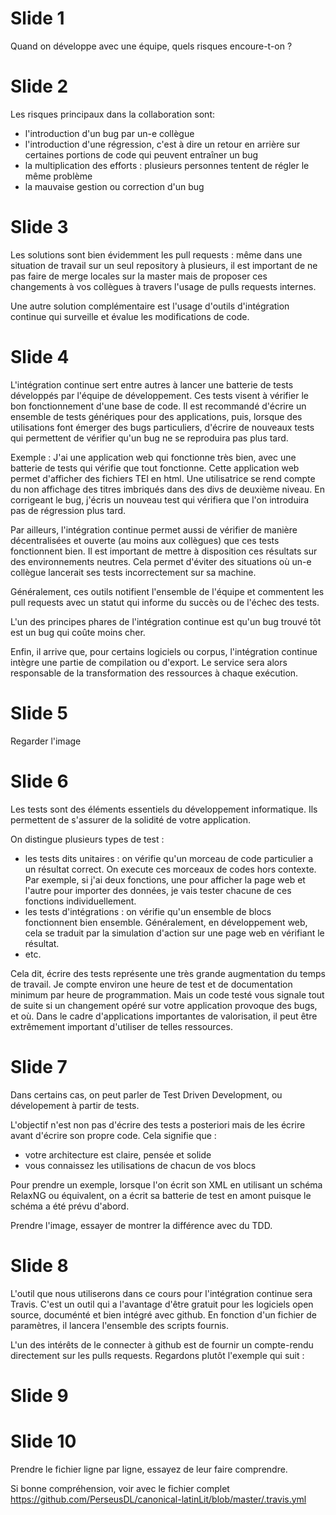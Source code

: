 # Slide 1

Quand on développe avec une équipe, quels risques encoure-t-on ?

# Slide 2

Les risques principaux dans la collaboration sont:
- l'introduction d'un bug par un-e collègue
- l'introduction d'une régression, c'est à dire un retour en arrière sur certaines portions de code qui peuvent entraîner un bug
- la multiplication des efforts : plusieurs personnes tentent de régler le même problème
- la mauvaise gestion ou correction d'un bug

# Slide 3

Les solutions sont bien évidemment les pull requests : même dans une situation de travail sur un seul repository à plusieurs, il est important de ne pas faire de merge locales sur la master mais de proposer ces changements à vos collègues à travers l'usage de pulls requests internes.

Une autre solution complémentaire est l'usage d'outils d'intégration continue qui surveille et évalue les modifications de code.

# Slide 4

L'intégration continue sert entre autres à lancer une batterie de tests développés par l'équipe de développement. Ces tests visent à vérifier le bon fonctionnement d'une base de code. Il est recommandé d'écrire un ensemble de tests génériques pour des applications, puis, lorsque des utilisations font émerger des bugs particuliers, d'écrire de nouveaux tests qui permettent de vérifier qu'un bug ne se reproduira pas plus tard.

Exemple : J'ai une application web qui fonctionne très bien, avec une batterie de tests qui vérifie que tout fonctionne. Cette application web permet d'afficher des fichiers TEI en html. Une utilisatrice se rend compte du non affichage des titres imbriqués dans des divs de deuxième niveau. En corrigeant le bug, j'écris un nouveau test qui vérifiera que l'on introduira pas de régression plus tard.

Par ailleurs, l'intégration continue permet aussi de vérifier de manière décentralisées et ouverte (au moins aux collègues) que ces tests fonctionnent bien. Il est important de mettre à disposition ces résultats sur des environnements neutres. Cela permet d'éviter des situations où un-e collègue lancerait ses tests incorrectement sur sa machine.

Généralement, ces outils notifient l'ensemble de l'équipe et commentent les pull requests avec un statut qui informe du succès ou de l'échec des tests.

L'un des principes phares de l'intégration continue est qu'un bug trouvé tôt est un bug qui coûte moins cher. 

Enfin, il arrive que, pour certains logiciels ou corpus, l'intégration continue intègre une partie de compilation ou d'export. Le service sera alors responsable de la transformation des ressources à chaque exécution.

# Slide 5

Regarder l'image

# Slide 6

Les tests sont des éléments essentiels du développement informatique. Ils permettent de s'assurer de la solidité de votre application.

On distingue plusieurs types de test : 
- les tests dits unitaires : on vérifie qu'un morceau de code particulier a un résultat correct. On execute ces morceaux de codes hors contexte. Par exemple, si j'ai deux fonctions, une pour afficher la page web et l'autre pour importer des données, je vais tester chacune de ces fonctions individuellement.
- les tests d'intégrations : on vérifie qu'un ensemble de blocs fonctionnent bien ensemble. Généralement, en développement web, cela se traduit par la simulation d'action sur une page web en vérifiant le résultat.
- etc.

Cela dit, écrire des tests représente une très grande augmentation du temps de travail. Je compte environ une heure de test et de documentation minimum par heure de programmation. Mais un code testé vous signale tout de suite si un changement opéré sur votre application provoque des bugs, et où. Dans le cadre d'applications importantes de valorisation, il peut être extrêmement important d'utiliser de telles ressources.

# Slide 7

Dans certains cas, on peut parler de Test Driven Development, ou dévelopement à partir de tests.

L'objectif n'est non pas d'écrire des tests a posteriori mais de les écrire avant d'écrire son propre code. Cela signifie que :
- votre architecture est claire, pensée et solide
- vous connaissez les utilisations de chacun de vos blocs

Pour prendre un exemple, lorsque l'on écrit son XML en utilisant un schéma RelaxNG ou équivalent, on a écrit sa batterie de test en amont puisque le schéma a été prévu d'abord.

Prendre l'image, essayer de montrer la différence avec du TDD.

# Slide 8

L'outil que nous utiliserons dans ce cours pour l'intégration continue sera Travis. C'est un outil qui a l'avantage d'être gratuit pour les logiciels open source, documénté et bien intégré avec github. En fonction d'un fichier de paramètres, il lancera l'ensemble des scripts fournis.

L'un des intérêts de le connecter à github est de fournir un compte-rendu directement sur les pulls requests. Regardons plutôt l'exemple qui suit :

# Slide 9

# Slide 10

Prendre le fichier ligne par ligne, essayez de leur faire comprendre.

Si bonne compréhension, voir avec le fichier complet https://github.com/PerseusDL/canonical-latinLit/blob/master/.travis.yml